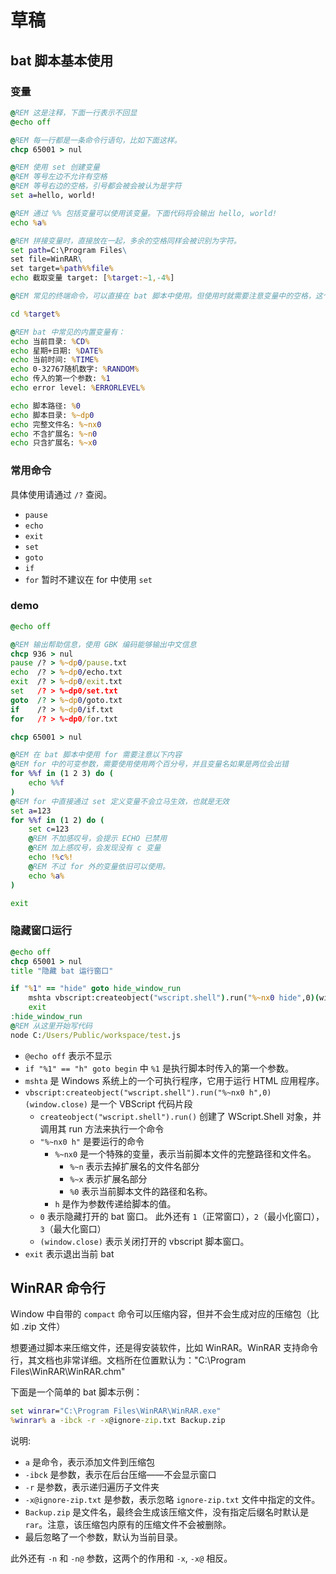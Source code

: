 # 草稿

## bat 脚本基本使用

### 变量

```bat
@REM 这是注释，下面一行表示不回显
@echo off

@REM 每一行都是一条命令行语句，比如下面这样。
chcp 65001 > nul

@REM 使用 set 创建变量
@REM 等号左边不允许有空格
@REM 等号右边的空格，引号都会被会被认为是字符
set a=hello, world!

@REM 通过 %% 包括变量可以使用该变量。下面代码将会输出 hello, world!
echo %a%

@REM 拼接变量时，直接放在一起，多余的空格同样会被识别为字符。
set path=C:\Program Files\
set file=WinRAR\
set target=%path%%file%
echo 截取变量 target: [%target:~1,-4%]

@REM 常见的终端命令，可以直接在 bat 脚本中使用。但使用时就需要注意变量中的空格，这个时候就可以通过引号包括起来。

cd %target%

@REM bat 中常见的内置变量有：
echo 当前目录: %CD%
echo 星期+日期: %DATE%
echo 当前时间: %TIME%
echo 0-32767随机数字: %RANDOM%
echo 传入的第一个参数: %1
echo error level: %ERRORLEVEL%

echo 脚本路径: %0
echo 脚本目录: %~dp0
echo 完整文件名: %~nx0
echo 不含扩展名: %~n0
echo 只含扩展名: %~x0
```

### 常用命令

具体使用请通过 `/?` 查阅。

- `pause`
- `echo`
- `exit`
- `set`
- `goto`
- `if`
- `for` 暂时不建议在 for 中使用 `set`

### demo

```bat
@echo off

@REM 输出帮助信息，使用 GBK 编码能够输出中文信息
chcp 936 > nul
pause /? > %~dp0/pause.txt
echo  /? > %~dp0/echo.txt
exit  /? > %~dp0/exit.txt
set   /? > %~dp0/set.txt
goto  /? > %~dp0/goto.txt
if    /? > %~dp0/if.txt
for   /? > %~dp0/for.txt

chcp 65001 > nul

@REM 在 bat 脚本中使用 for 需要注意以下内容
@REM for 中的可变参数，需要使用使用两个百分号，并且变量名如果是两位会出错
for %%f in (1 2 3) do (
    echo %%f
)
@REM for 中直接通过 set 定义变量不会立马生效，也就是无效
set a=123
for %%f in (1 2) do (
    set c=123
    @REM 不加感叹号，会提示 ECHO 已禁用
    @REM 加上感叹号，会发现没有 c 变量
    echo !%c%!
    @REM 不过 for 外的变量依旧可以使用。
    echo %a%
)

exit
```

### 隐藏窗口运行

```bat
@echo off
chcp 65001 > nul
title "隐藏 bat 运行窗口"

if "%1" == "hide" goto hide_window_run
    mshta vbscript:createobject("wscript.shell").run("%~nx0 hide",0)(window.close)
    exit
:hide_window_run
@REM 从这里开始写代码
node C:/Users/Public/workspace/test.js
```

- `@echo off` 表示不显示
- `if "%1" == "h" goto begin` 中 `%1` 是执行脚本时传入的第一个参数。
- `mshta` 是 Windows 系统上的一个可执行程序，它用于运行 HTML 应用程序。
- `vbscript:createobject("wscript.shell").run("%~nx0 h",0)(window.close)` 是一个 VBScript 代码片段
    - `createobject("wscript.shell").run()` 创建了 WScript.Shell 对象，并调用其 run 方法来执行一个命令
    - `"%~nx0 h"` 是要运行的命令
        - `%~nx0` 是一个特殊的变量，表示当前脚本文件的完整路径和文件名。
            - `%~n` 表示去掉扩展名的文件名部分
            - `%~x` 表示扩展名部分
            - `%0`  表示当前脚本文件的路径和名称。
        - `h` 是作为参数传递给脚本的值。
    - `0` 表示隐藏打开的 bat 窗口。 此外还有 `1`（正常窗口），`2`（最小化窗口），`3`（最大化窗口）
    - `(window.close)` 表示关闭打开的 vbscript 脚本窗口。
- `exit` 表示退出当前 bat

## WinRAR 命令行

Window 中自带的 `compact` 命令可以压缩内容，但并不会生成对应的压缩包（比如 .zip 文件）

想要通过脚本来压缩文件，还是得安装软件，比如 WinRAR。WinRAR 支持命令行，其文档也非常详细。文档所在位置默认为："C:\Program Files\WinRAR\WinRAR.chm"

下面是一个简单的 bat 脚本示例：

```bat
set winrar="C:\Program Files\WinRAR\WinRAR.exe"
%winrar% a -ibck -r -x@ignore-zip.txt Backup.zip
```

说明:

- `a` 是命令，表示添加文件到压缩包
- `-ibck` 是参数，表示在后台压缩——不会显示窗口
- `-r` 是参数，表示递归遍历子文件夹
- `-x@ignore-zip.txt` 是参数，表示忽略 `ignore-zip.txt` 文件中指定的文件。
- `Backup.zip` 是文件名，最终会生成该压缩文件，没有指定后缀名时默认是 `rar`。注意，该压缩包内原有的压缩文件不会被删除。
- 最后忽略了一个参数，默认为当前目录。

此外还有 `-n` 和 `-n@` 参数，这两个的作用和 `-x`, `-x@` 相反。
